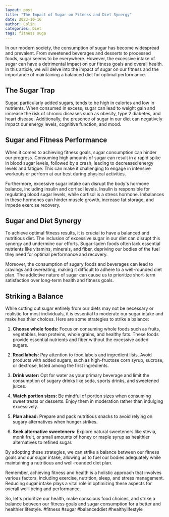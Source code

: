 ```yaml
---
layout: post
title: "The Impact of Sugar on Fitness and Diet Synergy"
date: 2023-10-16
author: Colin
categories: Diet
tags: fitness suga
---
```


In our modern society, the consumption of sugar has become widespread and prevalent. From sweetened beverages and desserts to processed foods, sugar seems to be everywhere. However, the excessive intake of sugar can have a detrimental impact on our fitness goals and overall health. In this article, we will delve into the impact of sugar on our fitness and the importance of maintaining a balanced diet for optimal performance.

## The Sugar Trap

Sugar, particularly added sugars, tends to be high in calories and low in nutrients. When consumed in excess, sugar can lead to weight gain and increase the risk of chronic diseases such as obesity, type 2 diabetes, and heart disease. Additionally, the presence of sugar in our diet can negatively impact our energy levels, cognitive function, and mood.

## Sugar and Fitness Performance

When it comes to achieving fitness goals, sugar consumption can hinder our progress. Consuming high amounts of sugar can result in a rapid spike in blood sugar levels, followed by a crash, leading to decreased energy levels and fatigue. This can make it challenging to engage in intensive workouts or perform at our best during physical activities.

Furthermore, excessive sugar intake can disrupt the body's hormone balance, including insulin and cortisol levels. Insulin is responsible for regulating blood sugar levels, while cortisol is a stress hormone. Imbalances in these hormones can hinder muscle growth, increase fat storage, and impede exercise recovery.

## Sugar and Diet Synergy

To achieve optimal fitness results, it is crucial to have a balanced and nutritious diet. The inclusion of excessive sugar in our diet can disrupt this synergy and undermine our efforts. Sugar-laden foods often lack essential nutrients like vitamins, minerals, and fiber, depriving our bodies of the fuel they need for optimal performance and recovery.

Moreover, the consumption of sugary foods and beverages can lead to cravings and overeating, making it difficult to adhere to a well-rounded diet plan. The addictive nature of sugar can cause us to prioritize short-term satisfaction over long-term health and fitness goals.

## Striking a Balance

While cutting out sugar entirely from our diets may not be necessary or realistic for most individuals, it is essential to moderate our sugar intake and make healthier choices. Here are some strategies to strike a balance:

1. **Choose whole foods:** Focus on consuming whole foods such as fruits, vegetables, lean proteins, whole grains, and healthy fats. These foods provide essential nutrients and fiber without the excessive added sugars.

2. **Read labels:** Pay attention to food labels and ingredient lists. Avoid products with added sugars, such as high-fructose corn syrup, sucrose, or dextrose, listed among the first ingredients.

3. **Drink water:** Opt for water as your primary beverage and limit the consumption of sugary drinks like soda, sports drinks, and sweetened juices.

4. **Watch portion sizes:** Be mindful of portion sizes when consuming sweet treats or desserts. Enjoy them in moderation rather than indulging excessively.

5. **Plan ahead:** Prepare and pack nutritious snacks to avoid relying on sugary alternatives when hunger strikes.

6. **Seek alternative sweeteners:** Explore natural sweeteners like stevia, monk fruit, or small amounts of honey or maple syrup as healthier alternatives to refined sugar.

By adopting these strategies, we can strike a balance between our fitness goals and our sugar intake, allowing us to fuel our bodies adequately while maintaining a nutritious and well-rounded diet plan.

Remember, achieving fitness and health is a holistic approach that involves various factors, including exercise, nutrition, sleep, and stress management. Reducing sugar intake plays a vital role in optimizing these aspects for overall well-being and performance.

So, let's prioritize our health, make conscious food choices, and strike a balance between our fitness goals and sugar consumption for a better and healthier lifestyle. #fitness #sugar #balanceddiet #healthylifestyle